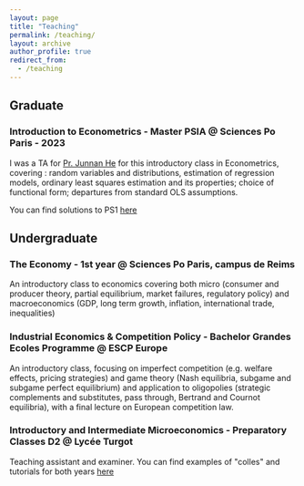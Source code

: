 ```yaml
---
layout: page
title: "Teaching"
permalink: /teaching/
layout: archive
author_profile: true
redirect_from:
  - /teaching
---
```


## Graduate
### Introduction to Econometrics - Master PSIA @ Sciences Po Paris - 2023
I was a TA for [Pr. Junnan He](https://junnanhe.weebly.com/) for this introductory class in Econometrics, covering : random variables and distributions, estimation of regression models, ordinary least squares estimation and its properties; choice of functional form; departures from standard OLS assumptions.

You can find solutions to PS1 [here](https://sim-jean.github.io/files/teaching/PSIA_Metrics_HW2.pdf)

## Undergraduate
### The Economy - 1st year @ Sciences Po Paris, campus de Reims
An introductory class to economics covering both micro (consumer and producer theory, partial equilibrium, market failures, regulatory policy) and macroeconomics (GDP, long term growth, inflation, international trade, inequalities)

### Industrial Economics & Competition Policy - Bachelor Grandes Ecoles Programme @ ESCP Europe
An introductory class, focusing on imperfect competition (e.g. welfare effects, pricing strategies) and game theory (Nash equilibria, subgame and subgame perfect equilibrium) and application to oligopolies (strategic complements and substitutes, pass through, Bertrand and Cournot equilibria), with a final lecture on European competition law. 

### Introductory and Intermediate Microeconomics - Preparatory Classes D2 @ Lycée Turgot
Teaching assistant and examiner. You can find examples of "colles" and tutorials for both years [here](https://sim-jean.github.io/_pages/turgot.md)